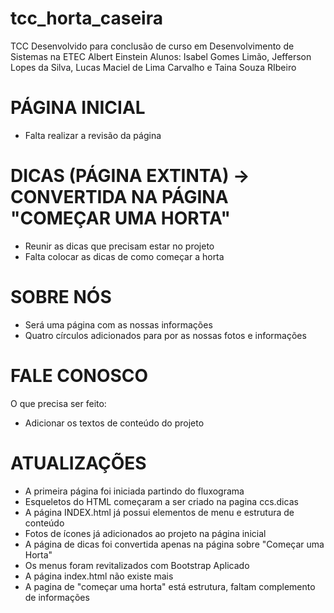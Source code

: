 # tcc_horta_caseira
TCC Desenvolvido para conclusão de curso em Desenvolvimento de Sistemas na ETEC Albert Einstein
Alunos: Isabel Gomes Limão, Jefferson Lopes da Silva, Lucas Maciel de Lima Carvalho e Taina Souza RIbeiro

# PÁGINA INICIAL
- Falta realizar a revisão da página
# DICAS (PÁGINA EXTINTA) -> CONVERTIDA NA PÁGINA "COMEÇAR UMA HORTA"
- Reunir as dicas que precisam estar no projeto
- Falta colocar as dicas de como começar a horta

# SOBRE NÓS
- Será uma página com as nossas informações
- Quatro círculos adicionados para por as nossas fotos e informações

# FALE CONOSCO
 O que precisa ser feito:
- Adicionar os textos de conteúdo do projeto

# ATUALIZAÇÕES
- A primeira página foi iniciada partindo do fluxograma
- Esqueletos do HTML começaram a ser criado na pagina ccs.dicas
- A página INDEX.html já possui elementos de menu e estrutura de conteúdo
- Fotos de ícones já adicionados ao projeto na página inicial
- A página de dicas foi convertida apenas na página sobre "Começar uma Horta"
- Os menus foram revitalizados com Bootstrap Aplicado
- A página index.html não existe mais
- A pagina de "começar uma horta" está estrutura, faltam complemento de informações

